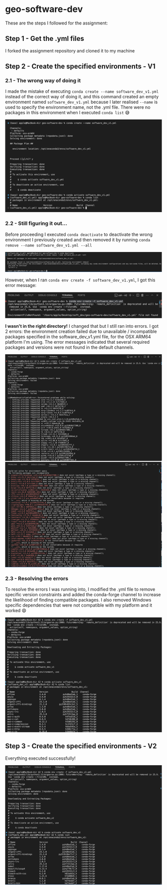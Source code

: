 # geo-software-dev
These are the steps I followed for the assignment:
## Step 1 - Get the .yml files
I forked the assignment repository and cloned it to my machine

## Step 2 - Create the specified environments - V1
### 2.1 - The wrong way of doing it
I made the mistake of executing `conda create --name software_dev_v1.yml` instead of the correct way of doing it, and this command created an empty environment named `software_dev_v1.yml` because I later realised `--name` is used to specify the environment name, not the .yml file. There were no packages in this environment when I executed `conda list` 😅

![Incorrect environment](incorrect_env.png)

### 2.2 - Still figuring it out...
Before proceeding I executed `conda deactivate` to deactivate the wrong environment I previously created and then removed it by running `conda remove --name software_dev_v1.yml --all`

![Delete](remove.png)

However, when I ran `conda env create -f software_dev_v1.yml`, I got this error message:

![Error](error1.png)

**I wasn't in the right directory!** I changed that but I still ran into errors. I got 2 errors: the environment creation failed due to unavailable / incompatible packages specified in the software_dev_v1.yml file, for the OSX ARM64 platform I'm using. The error messages indicated that several required packages and versions were not found in the default channels.

![Error](error2.png)
![Error](error3.png)

### 2.3 - Resolving the errors
To resolve the errors I was running into, I modified the .yml file to remove specific version constraints and added the conda-forge channel to increase the likelihood of finding compatible packages.  I also removed Windows specific dependencies that were not compatible with my platform and it worked 😄

![V1](v1.png)

## Step 3 - Create the specified environments - V2
Everything executed successfully! 

![V2](v2.png)

